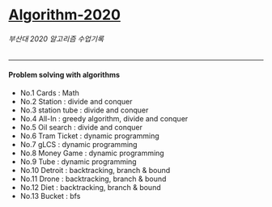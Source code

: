 # [Algorithm-2020](http://topaz.cs.pusan.ac.kr/~algo2020/)
###### 부산대 2020 알고리즘 수업기록
----

#### Problem solving with algorithms    
- No.1 Cards : Math  
- No.2 Station : divide and conquer 
- No.3 station tube : divide and conquer 
- No.4 All-In : greedy algorithm, divide and conquer
- No.5 Oil search : divide and conquer
- No.6 Tram Ticket : dynamic programming
- No.7 gLCS : dynamic programming   
- No.8 Money Game : dynamic programming
- No.9 Tube : dynamic programming  
- No.10 Detroit : backtracking, branch & bound  
- No.11 Drone : backtracking, branch & bound  
- No.12 Diet : backtracking, branch & bound  
- No.13 Bucket : bfs  
